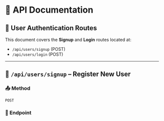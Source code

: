 # 📌 API Documentation

## 🧩 User Authentication Routes

This document covers the **Signup** and **Login** routes located at:

- `/api/users/signup` (POST)
- `/api/users/login` (POST)

---

## 🔐 `/api/users/signup` – Register New User

### 📤 Method
`POST`

### 📍 Endpoint

